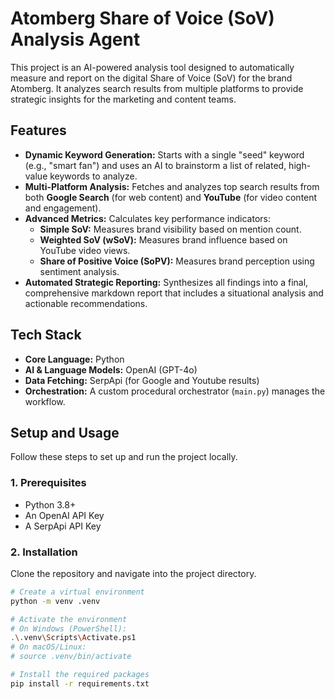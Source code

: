 # Atomberg Share of Voice (SoV) Analysis Agent

This project is an AI-powered analysis tool designed to automatically measure and report on the digital Share of Voice (SoV) for the brand Atomberg. It analyzes search results from multiple platforms to provide strategic insights for the marketing and content teams.

## Features

* **Dynamic Keyword Generation:** Starts with a single "seed" keyword (e.g., "smart fan") and uses an AI to brainstorm a list of related, high-value keywords to analyze.
* **Multi-Platform Analysis:** Fetches and analyzes top search results from both **Google Search** (for web content) and **YouTube** (for video content and engagement).
* **Advanced Metrics:** Calculates key performance indicators:
    * **Simple SoV:** Measures brand visibility based on mention count.
    * **Weighted SoV (wSoV):** Measures brand influence based on YouTube video views.
    * **Share of Positive Voice (SoPV):** Measures brand perception using sentiment analysis.
* **Automated Strategic Reporting:** Synthesizes all findings into a final, comprehensive markdown report that includes a situational analysis and actionable recommendations.

## Tech Stack

* **Core Language:** Python
* **AI & Language Models:** OpenAI (GPT-4o)
* **Data Fetching:** SerpApi (for Google and Youtube results)
* **Orchestration:** A custom procedural orchestrator (`main.py`) manages the workflow.

## Setup and Usage

Follow these steps to set up and run the project locally.

### 1. Prerequisites

* Python 3.8+
* An OpenAI API Key
* A SerpApi API Key

### 2. Installation

Clone the repository and navigate into the project directory.

```bash
# Create a virtual environment
python -m venv .venv

# Activate the environment
# On Windows (PowerShell):
.\.venv\Scripts\Activate.ps1
# On macOS/Linux:
# source .venv/bin/activate

# Install the required packages
pip install -r requirements.txt
